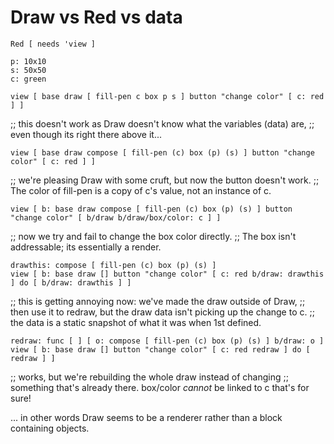 # Draw vs Red vs data
```
Red [ needs 'view ]

p: 10x10
s: 50x50
c: green
```

```
view [ base draw [ fill-pen c box p s ] button "change color" [ c: red ] ]
```
;; this doesn't work as Draw doesn't know what the variables (data) are, 
;; even though its right there above it...

```
view [ base draw compose [ fill-pen (c) box (p) (s) ] button "change color" [ c: red ] ]
```
;; we're pleasing Draw with some cruft, but now the button doesn't work. 
;; The color of fill-pen is a copy of c's value, not an instance of c.

```
view [ b: base draw compose [ fill-pen (c) box (p) (s) ] button "change color" [ b/draw b/draw/box/color: c ] ]
```
;; now we try and fail to change the box color directly. 
;; The box isn't addressable; its essentially a render.

```
drawthis: compose [ fill-pen (c) box (p) (s) ]
view [ b: base draw [] button "change color" [ c: red b/draw: drawthis ] do [ b/draw: drawthis ] ]
```
;; this is getting annoying now: we've made the draw outside of Draw, 
;; then use it to redraw, but the draw data isn't picking up the change to c.
;; the data is a static snapshot of what it was when 1st defined.


```
redraw: func [ ] [ o: compose [ fill-pen (c) box (p) (s) ] b/draw: o ]
view [ b: base draw [] button "change color" [ c: red redraw ] do [ redraw ] ]
```
;; works, but we're rebuilding the whole draw instead of changing 
;; something that's already there. box/color *cannot* be linked to c that's for sure!


... in other words Draw seems to be a renderer rather than a block containing objects.
